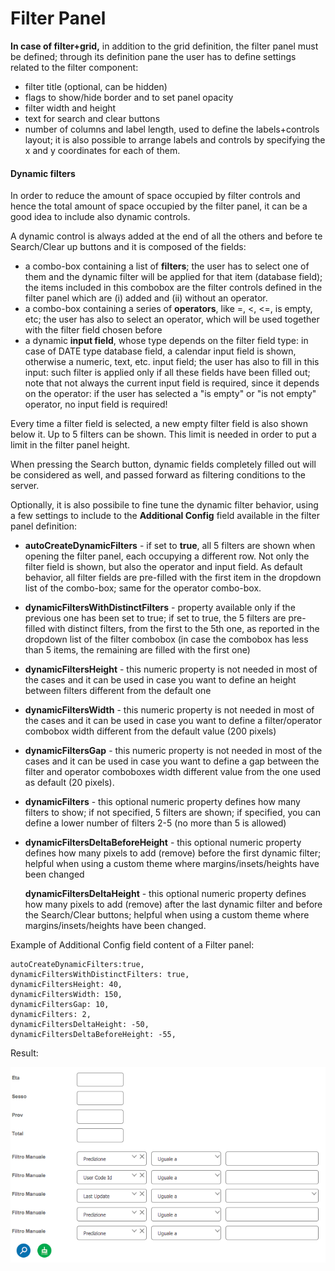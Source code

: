 # Filter Panel

**In case of filter+grid,** in addition to the grid definition, the filter panel must be defined; through its definition pane the user has to define settings related to the filter component:

* filter title (optional, can be hidden)
* flags to show/hide border and to set panel opacity
* filter width and height
* text for search and clear buttons
* number of columns and label length, used to define the labels+controls layout; it is also possible to arrange labels and controls by specifying the x and y coordinates for each of them.

#### Dynamic filters

In order to reduce the amount of space occupied by filter controls and hence the total amount of space occupied by the filter panel, it can be a good idea to include also dynamic controls.

A dynamic control is always added at the end of all the others and before te Search/Clear up buttons and it is composed of the fields:

* a combo-box containing a list of **filters**; the user has to select one of them and the dynamic filter will be applied for that item (database field); the items included in this combobox are the filter controls defined in the filter panel which are (i) added and (ii) without an operator.
* a combo-box containing a series of **operators**, like =, <, <=, is empty, etc; the user has also to select an operator, which will be used together with the filter field chosen before
* a dynamic **input field**, whose type depends on the filter field type: in case of DATE type database field, a calendar input field is shown, otherwise a numeric, text, etc. input field; the user has also to fill in this input: such filter is applied only if all these fields have been filled out; note that not always the current input field is required, since it depends on the operator: if the user has selected a "is empty" or "is not empty" operator, no input field is required!

Every time a filter field is selected, a new empty filter field is also shown below it. Up to 5 filters can be shown. This limit is needed in order to put a limit in the filter panel height.

When pressing the Search button, dynamic fields completely filled out will be considered as well, and passed forward as filtering conditions to the server.

Optionally, it is also possibile to fine tune the dynamic filter behavior, using a few settings to include to the **Additional Config** field available in the filter panel definition:

* **autoCreateDynamicFilters** - if set to **true**, all 5 filters are shown when opening the filter panel, each occupying a different row. Not only the filter field is shown, but also the operator and input field. As default behavior, all filter fields are pre-filled with the first item in the dropdown list of the combo-box; same for the operator combo-box.
* **dynamicFiltersWithDistinctFilters** - property available only if the previous one has been set to true; if set to true, the 5 filters are pre-filled with distinct filters, from the first to the 5th one, as reported in the dropdown list of the filter combobox (in case the combobox has less than 5 items, the remaining are filled with the first one)
* **dynamicFiltersHeight** - this numeric property is not needed in most of the cases and it can be used in case you want to define an height between filters different from the default one
* **dynamicFiltersWidth** - this numeric property is not needed in most of the cases and it can be used in case you want to define a filter/operator combobox width different from the default value (200 pixels)
* **dynamicFiltersGap** - this numeric property is not needed in most of the cases and it can be used in case you want to define a gap between the filter and operator comboboxes width different value from the one used as default (20 pixels).
* **dynamicFilters** - this optional numeric property defines how many filters to show; if not specified, 5 filters are shown; if specified, you can define a lower number of filters 2-5 (no more than 5 is allowed)
*   **dynamicFiltersDeltaBeforeHeight** - this optional numeric property defines how many pixels to add (remove) before the first dynamic filter; helpful when using a custom theme where margins/insets/heights have been changed

    **dynamicFiltersDeltaHeight** - this optional numeric property defines how many pixels to add (remove) after the last dynamic filter and before the Search/Clear buttons; helpful when using a custom theme where margins/insets/heights have been changed.

Example of Additional Config field content of a Filter panel:

```
autoCreateDynamicFilters:true,
dynamicFiltersWithDistinctFilters: true,
dynamicFiltersHeight: 40,
dynamicFiltersWidth: 150,
dynamicFiltersGap: 10,
dynamicFilters: 2,
dynamicFiltersDeltaHeight: -50,
dynamicFiltersDeltaBeforeHeight: -55,
```

Result:

![](../../../../.gitbook/assets/schermata-2021-08-26-alle-10.42.18.png)





